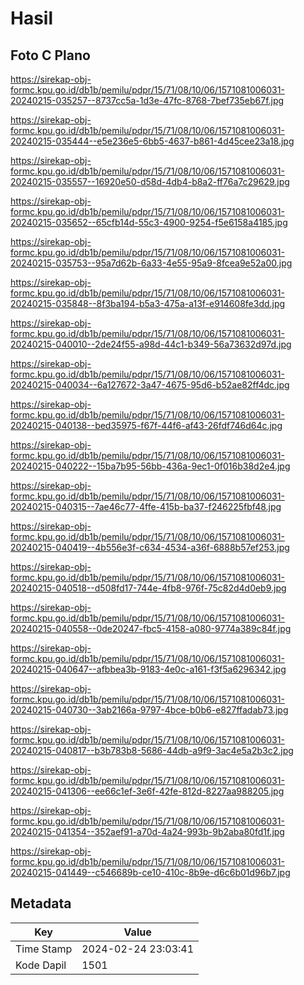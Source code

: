 # Hasil

## Foto C Plano

https://sirekap-obj-formc.kpu.go.id/db1b/pemilu/pdpr/15/71/08/10/06/1571081006031-20240215-035257--8737cc5a-1d3e-47fc-8768-7bef735eb67f.jpg

https://sirekap-obj-formc.kpu.go.id/db1b/pemilu/pdpr/15/71/08/10/06/1571081006031-20240215-035444--e5e236e5-6bb5-4637-b861-4d45cee23a18.jpg

https://sirekap-obj-formc.kpu.go.id/db1b/pemilu/pdpr/15/71/08/10/06/1571081006031-20240215-035557--16920e50-d58d-4db4-b8a2-ff76a7c29629.jpg

https://sirekap-obj-formc.kpu.go.id/db1b/pemilu/pdpr/15/71/08/10/06/1571081006031-20240215-035652--65cfb14d-55c3-4900-9254-f5e6158a4185.jpg

https://sirekap-obj-formc.kpu.go.id/db1b/pemilu/pdpr/15/71/08/10/06/1571081006031-20240215-035753--95a7d62b-6a33-4e55-95a9-8fcea9e52a00.jpg

https://sirekap-obj-formc.kpu.go.id/db1b/pemilu/pdpr/15/71/08/10/06/1571081006031-20240215-035848--8f3ba194-b5a3-475a-a13f-e914608fe3dd.jpg

https://sirekap-obj-formc.kpu.go.id/db1b/pemilu/pdpr/15/71/08/10/06/1571081006031-20240215-040010--2de24f55-a98d-44c1-b349-56a73632d97d.jpg

https://sirekap-obj-formc.kpu.go.id/db1b/pemilu/pdpr/15/71/08/10/06/1571081006031-20240215-040034--6a127672-3a47-4675-95d6-b52ae82ff4dc.jpg

https://sirekap-obj-formc.kpu.go.id/db1b/pemilu/pdpr/15/71/08/10/06/1571081006031-20240215-040138--bed35975-f67f-44f6-af43-26fdf746d64c.jpg

https://sirekap-obj-formc.kpu.go.id/db1b/pemilu/pdpr/15/71/08/10/06/1571081006031-20240215-040222--15ba7b95-56bb-436a-9ec1-0f016b38d2e4.jpg

https://sirekap-obj-formc.kpu.go.id/db1b/pemilu/pdpr/15/71/08/10/06/1571081006031-20240215-040315--7ae46c77-4ffe-415b-ba37-f246225fbf48.jpg

https://sirekap-obj-formc.kpu.go.id/db1b/pemilu/pdpr/15/71/08/10/06/1571081006031-20240215-040419--4b556e3f-c634-4534-a36f-6888b57ef253.jpg

https://sirekap-obj-formc.kpu.go.id/db1b/pemilu/pdpr/15/71/08/10/06/1571081006031-20240215-040518--d508fd17-744e-4fb8-976f-75c82d4d0eb9.jpg

https://sirekap-obj-formc.kpu.go.id/db1b/pemilu/pdpr/15/71/08/10/06/1571081006031-20240215-040558--0de20247-fbc5-4158-a080-9774a389c84f.jpg

https://sirekap-obj-formc.kpu.go.id/db1b/pemilu/pdpr/15/71/08/10/06/1571081006031-20240215-040647--afbbea3b-9183-4e0c-a161-f3f5a6296342.jpg

https://sirekap-obj-formc.kpu.go.id/db1b/pemilu/pdpr/15/71/08/10/06/1571081006031-20240215-040730--3ab2166a-9797-4bce-b0b6-e827ffadab73.jpg

https://sirekap-obj-formc.kpu.go.id/db1b/pemilu/pdpr/15/71/08/10/06/1571081006031-20240215-040817--b3b783b8-5686-44db-a9f9-3ac4e5a2b3c2.jpg

https://sirekap-obj-formc.kpu.go.id/db1b/pemilu/pdpr/15/71/08/10/06/1571081006031-20240215-041306--ee66c1ef-3e6f-42fe-812d-8227aa988205.jpg

https://sirekap-obj-formc.kpu.go.id/db1b/pemilu/pdpr/15/71/08/10/06/1571081006031-20240215-041354--352aef91-a70d-4a24-993b-9b2aba80fd1f.jpg

https://sirekap-obj-formc.kpu.go.id/db1b/pemilu/pdpr/15/71/08/10/06/1571081006031-20240215-041449--c546689b-ce10-410c-8b9e-d6c6b01d96b7.jpg


## Metadata

| Key        | Value               |
| ---------- | ------------------- |
| Time Stamp | 2024-02-24 23:03:41 |
| Kode Dapil | 1501                |



